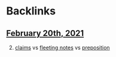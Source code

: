 
# Backlinks
## [February 20th, 2021](<February 20th, 2021.md>)
2. [claims](<claims.md>) vs [fleeting notes](<fleeting notes.md>) vs [preposition](<preposition.md>)

